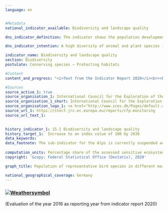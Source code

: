 ```yaml
---
language: en    


#Metadata    
national_indicator_available: Biodiversity and landscape quality    

dns_indicator_definition: The indicator shows the population development for 51 selected bird species in the form of an index.    

dns_indicator_intention: A high diversity of animal and plant species is a fundamental prerequisite for a healthy natural environment and an essential basis for human livelihood. To preserve biodiversity and at the same time the quality of life of humans, the provisional target of the Federal Government is an index value of 100 by 2030 – this target was originally supposed to be achieved by 2015. It is foreseen to check the level of this target value by 2020 and to adjust it if necessary.    

indicator_name: Biodiversity and landscape quality    
section: Biodiversity    
postulate: Conserving species – Protecting habitats    

#Content    
content_and_progress: "<i>Text from the Indicator Report 2020</i><br><br>The calculation of the indicator is based upon changes in the populations of 51 bird species, which together represent the most important types of landscape and habitat in Germany: ten species each for the sub-indicators for farmland, settlements, inland waters, coasts and seas as well as eleven species for forests. As data availability is uncertain, the Alpine habitat is currently not taken into account.<br><br>The population size per species is calculated annually from the results of bird monitoring programmes by the Dachverband Deutscher Avifaunisten (DDA) in cooperation with the Federal Agency for Nature Conservation (BfN) and is set in relation to the size of the target population. The value of the target population was determined by a committee of experts for each bird species - originally for the year 2015. The historical values for 1970 and 1975 have been recalculated.<br><br>For each sub-indicator, the arithmetic mean of the degrees of target achievement is calculated for all ten or eleven selected bird species. The overall indicator is calculated as a weighted sum of the sub-indicators. The weighting is based on the respective main habitat or landscape type as a share of the total area of Germany. For the time being, the target values for the sub-indicators and the overall indicator were not altered for the target year 2030.<br><br>In addition to birds, there are also other species that rely on a richly structured landscape with intact, sustainably used habitats, which means that the indicator also indirectly maps the development of a number of other species in the landscape and the sustainability of land use.<br><br>In 1990, the value of the indicator ”Biodiversity and landscape quality” was considerably lower than the values recalculated for 1970 and 1975. In the last ten reference years (2005 to 2015), the value of the indicator has deteriorated further. In 2015, it was 70.3 % of the target value. Should this development continue, the target set for 2030 is unlikely to be achieved.<br><br>In the course of the last ten years (from 2005 to 2015), however, the sub-indicators for the individual habitat types have developed differently. Up to 2014, the sub-indicators for farmland (2015: 59.2 % of the target value) as well as for coasts and seas (2015: 58.5 % of the target value) showed a downward development, but have recovered slightly in 2015. This also has a considerable impact on the value of the overall indicator.<br><br>Except for the sub-indicators for forests and inland waters, all sub-indicators also remained considerably below the comparative values for 1990. In terms of biodiversity and the landscape quality of forests, the situation appeared to have improved considerably recently in comparison with the other habitat types. In 2015, this habitat achieved 90.1 % of the target value, which was the highest value compared with the other sub-indicators."    

#Sources    
source_active_1: true
source_organisation_1: International Council for the Exploration of the Sea (ICES)
source_organisation_1_short: International Council for the Exploration of the Sea
source_organisation_logo_1: <a href="http://www.ices.dk/Pages/default.aspx"><img src="https://g205sdgs.github.io/sdg-indicators/public/logosEn/ices.png" alt=" International Council for the Exploration of the Sea" title="Click here to visit the homepage of the organization" /></a>
source_url_1: https://stecf.jrc.ec.europa.eu/reports/cfp-monitoring                        
source_url_text_1:                         
    

history_indicator_1: 15.1 Biodiversity and landscape quality                    
history_target_1:  Increase to an index value of 100 by 2030    
data_keywords:    
data_footnote: The sub-indicator for the Alps is currently suspended across the entire data series. The historical values for 1970 and 1975 have been recalculated.    
    
computation_units: Percentage share of the assessed sensitive ecosystem area    
copyright: '&copy; Federal Statistical Office (Destatis), 2020'    

graph_title: Population of representative bird species in different main habitat and landscape types    

national_geographical_coverage: Germany    
---    
```

<div>
  <div class="my-header">
    <h3>
      <a href="https://sustainabledevelopment-deutschland.github.io/en/status/"><img src="https://g205sdgs.github.io/sdg-indicators/public/Wettersymbole/Wolke.png" title="The indicator is moving in the right direction but if the trend continues, the target value will be missed by more than 20&nbsp;% in the target year" alt="Weathersymbol" />
      </a>
    </h3>
  </div>
  <div class="my-header-note">
    <span> (Evaluation of the year 2016 as reporting year from indicator report 2020)</span>
  </div>
</div>